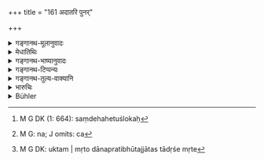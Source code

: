 +++
title = "161 अदातरि पुनर्"

+++

<details><summary>गङ्गानथ-मूलानुवादः</summary>

“By what means then would the creditor seek to obtain his dues, in the event of the death of the surety other than that for ‘payment,’ whose character is fully known?”—(161)
</details>

<details><summary>मेधातिथिः</summary>

अनेन श्लोकेन संदिहानः प्रश्नं कृत्वोत्तरेण निश्चाययति । संदेहहेतुः[^४०२] पदद्वयेन "**अदातरि**," "**विज्ञातप्रकृतौ**" इति । सप्तम्यन्तानि समानाधिकरणानि पदानि व्याख्यायन्ते- **अदातरि, प्रतिभुवि, प्रतिज्ञातप्रकृतौ** च[^४०३] । **ऋणम्** अनुत्तमर्णः **केन हेतुना** **परीप्सेत** लब्धुम् इच्छेत्, किं केवलेनैवात्मव्यापारेण ततः प्रतिभुवः पुत्रम् अपि व्यापारयति । 


[^४०३]:
     M G: na; J omits: ca


[^४०२]:
     M G DK (1: 664): saṃdehahetuślokaḥ

- <u>कुतः</u> संदेहः । 

- <u>उक्तम्</u> "**प्रेते दानप्रतिभुवि**" इति ततो ऽन्यस्मिन् मृते[^४०४] कस् तत्पुत्राणां संबन्धः । यतस् तु खलु **विज्ञातप्रकृतिर्** विज्ञातकारणः प्रतिभूत्वेन धनं गृहीत्वा स्थित इत्य् एतन् निश्चितम्, अतो भवति बुद्धिर् अस्ति तत्पुत्राणां संबन्धो यतस् तेन ऋणसंशुद्ध्यर्थम् अस्य निसृष्टम् इति । 


[^४०४]:
     M G DK: uktam | mṛto dānapratibhūtajjātas tādṛśe mṛte

**पुनः**शब्दः पूर्वस्माद् विशेषम् आह । यति दानप्रतिभुवः पुत्राः संबध्यन्ते । यस् तर्ह्य् अदाता तस्मिन् मृते । **दाता** उत्तमर्णः । **पश्चात्** तत उत्तरकालम् इत्य् अर्थः । शेषं व्याख्यातम् । **परीप्सा** प्राप्तीछा ॥ ८.१६१ ॥
</details>

<details><summary>गङ्गानथ-भाष्यानुवादः</summary>

Having raised a question by means of the present verse, the Author
answers it in the next verse: and the grounds for doubt are expressed by
means of the two words ‘*other than that for payment*’ and ‘*whose
character is fully known*’;—the three words with the locative
ending—‘*adātari*,’ ‘*pratibhuvi*’ and ‘*vijñātaprakṛtau*’ being
construed together.

‘*By what means would the Creditor seek to obtain his dues*?’—Should he
seek to obtain it entirely by his own operations? Or should he also urge
the surety’s son?

“Why should there be any such doubt, when it has been distinctly
asserted that in the case of the death of sureties other than that for
payment, the sous shall not be liable?—what connection then can the sons
have with such dues?” The doubt arises because the surety is one ‘*whose
character is fully known*’; which means that it is fully known that the
man had received payment for becoming ‘surety ’; and this fact, being
known, might give rise to the idea that his sons should be liable; since
it is possible that the amount paid to the surety was for the purpose of
paying off the debt in question.

The particle ‘*punaḥ*,’ ‘*then*,’ serves to distinguish the present from
the preceding verse; the meaning being—‘if the liability falls upon the
sons of the surety for payment only, then in the case of the death of
one who is surety *not for payment*, from whom would the creditor, after
his death, seek to obtain his dues?’

The rest has been already explained.

‘*Parīpsā*’ is *seeking to obtain*.—(101)
</details>

<details><summary>गङ्गानथ-टिप्पन्यः</summary>

This verse is quoted in *Vivādaratnākara* (p. 43), which takes it as
putting the question which is answered in the next verse. It adds the
following notes:—‘*Adā tari*’, *i.e*., a surety other than the one for
payment (*i.e*., the surety for appearance and the surety for
trust),—being ‘*vijñātoprakṛti*’—*i*.*e*., being known to have stood
surety after having received something in pledge from the debtor; and
thus having its character fully known;—if such a surety dies ,—‘*kena
hetunā*’—by what means—is the ‘*dātā*’—the man who advanced the loan,
the creditor,—to receive back the debt? The work goes on to quote
Halāyudha as explaining the term ‘*vijñatoprakṛti*’as ‘being known that
he became the *lagnaka* (?) on receiving a *pledge*’, and regarding the
verse as denying the creditor’s right to receive payment from the
surety’s heirs on his death. But remarks that the net result of both
explanations is the same.

This verse is quoted in *Kṛtyakalpataru* (74a), which has the following
notes:—‘*Adātari*’, a surety other than *Dānapratibhū*,—‘*dātā*’, the
creditor,—‘*vijñātoprakṛti*’, one whose solvency is well known.
</details>

<details><summary>गङ्गानथ-तुल्य-वाक्यानि</summary>

**(verses 8.159-162)  
**

See Comparative notes for [Verse
8.159].
</details>

<details><summary>भारुचिः</summary>

समानविभक्तीनि पदान्य् एकार्थतया व्याख्येयानि । **अदातरि प्रतिभुवि प्रेते विज्ञातप्रकृतौ** विज्ञातं कारणं लग्नकत्वे यस्य, सो ऽयं विज्ञातप्रकृतिः । किं पुनस् तत्संबन्धकार्पणम् । एवं च धनावष्टम्भेनायम् अस्याधमर्णस्य, यस्मान् न किंभूतः । तत इत्तंभूते ऽस्मिन् **प्रतिभुवि प्रेते** पश्चाद् **दाता** प्रयुक्तम् ऋणं **परीप्सेत् केन हेतुना** संदिह्य पृच्छति । कथं च संदिह्यते यतः तत्कारणम् उच्यते । येन तावद् दानप्रतिभुवः पुत्रस्यास्ति संबन्ध इत्य् उक्तम्, न दर्शनप्रतिभुवः । अतः सत्य् अपितृरिक्थसंबन्धे शास्त्रसामर्थ्यान् न युक्तो दापयितुम्, यतश् च गृहीतधने [प्रतिभुवि] प्रेते दर्शनलग्नकपुत्रो ऽपि सन् दापयितुम् इति एवम् उभयथा दर्शनात् संदेहे सतीदम् आह — ॥ ८.१६० ॥
</details>

<details><summary>Bühler</summary>

161	On what account then is it that after the death of a surety other than for payment, whose affairs are fully known, the creditor may (in some cases) afterwards demand the debt (of the heirs)?
</details>
